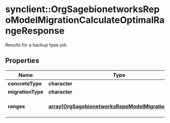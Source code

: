 # synclient::OrgSagebionetworksRepoModelMigrationCalculateOptimalRangeResponse

Results for a backup type job.

## Properties
Name | Type | Description | Notes
------------ | ------------- | ------------- | -------------
**concreteType** | **character** |  | [optional] 
**migrationType** | **character** |  | [optional] 
**ranges** | [**array[OrgSagebionetworksRepoModelMigrationIdRange]**](org.sagebionetworks.repo.model.migration.IdRange.md) | List of object IDs to delete | [optional] 


